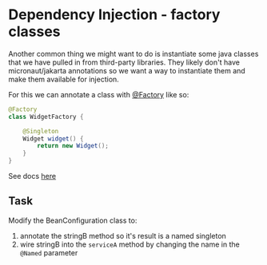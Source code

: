 # Dependency Injection - factory classes

Another common thing we might want to do is instantiate some java classes that we have pulled in from third-party libraries. They likely don't have micronaut/jakarta annotations so we want a way to instantiate them and make them available for injection.

For this we can annotate a class with <a href="psi_element://io.micronaut.context.annotation.Factory">@Factory</a> like so:

```java
@Factory
class WidgetFactory {

    @Singleton
    Widget widget() {
        return new Widget();
    }
}
```

See docs [here](https://docs.micronaut.io/latest/guide/#factories)

## Task

Modify the BeanConfiguration class to:
1. annotate the stringB method so it's result is a named singleton
2. wire stringB into the `serviceA` method by changing the name in the `@Named` parameter